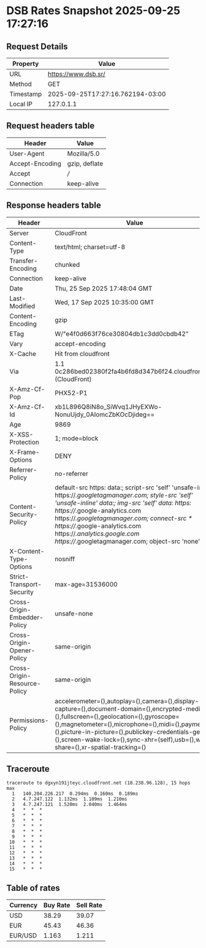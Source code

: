 # DSB Rates Snapshot 2025-09-25 17:27:16
## Request Details

| Property | Value |
|----------|-------|
| URL | https://www.dsb.sr/ |
| Method | GET |
| Timestamp | 2025-09-25T17:27:16.762194-03:00 |
| Local IP | 127.0.1.1 |
    
## Request headers table

| Header | Value |
|--------|-------|
| User-Agent | Mozilla/5.0 |
| Accept-Encoding | gzip, deflate |
| Accept | */* |
| Connection | keep-alive |

    
## Response headers table
| Header | Value |
|--------|-------|
| Server | CloudFront |
| Content-Type | text/html; charset=utf-8 |
| Transfer-Encoding | chunked |
| Connection | keep-alive |
| Date | Thu, 25 Sep 2025 17:48:04 GMT |
| Last-Modified | Wed, 17 Sep 2025 10:35:00 GMT |
| Content-Encoding | gzip |
| ETag | W/"e4f0d663f76ce30804db1c3dd0cbdb42" |
| Vary | accept-encoding |
| X-Cache | Hit from cloudfront |
| Via | 1.1 0c286bed02380f2fa4b6fd8d347b6f24.cloudfront.net (CloudFront) |
| X-Amz-Cf-Pop | PHX52-P1 |
| X-Amz-Cf-Id | xb1L896Q8iN8o_SiWvq1JHyEXWo-NonuUjdy_0AIomcZbKOcDjideg== |
| Age | 9869 |
| X-XSS-Protection | 1; mode=block |
| X-Frame-Options | DENY |
| Referrer-Policy | no-referrer |
| Content-Security-Policy | default-src https: data:; script-src 'self' 'unsafe-inline' https://*.googletagmanager.com; style-src 'self' 'unsafe-inline' data:; img-src 'self' data: https: https://*.google-analytics.com https://*.googletagmanager.com; connect-src * https://*.google-analytics.com https://*.analytics.google.com https://*.googletagmanager.com; object-src 'none' |
| X-Content-Type-Options | nosniff |
| Strict-Transport-Security | max-age=31536000 |
| Cross-Origin-Embedder-Policy | unsafe-none |
| Cross-Origin-Opener-Policy | same-origin |
| Cross-Origin-Resource-Policy | same-origin |
| Permissions-Policy | accelerometer=(),autoplay=(),camera=(),display-capture=(),document-domain=(),encrypted-media=(),fullscreen=(),geolocation=(),gyroscope=(),magnetometer=(),microphone=(),midi=(),payment=(),picture-in-picture=(),publickey-credentials-get=(),screen-wake-lock=(),sync-xhr=(self),usb=(),web-share=(),xr-spatial-tracking=() |

## Traceroute 

```
traceroute to dgxyn191jteyc.cloudfront.net (18.238.96.128), 15 hops max
  1   140.204.226.217  0.294ms  0.160ms  0.189ms 
  2   4.7.247.122  1.132ms  1.109ms  1.210ms 
  3   4.7.247.121  1.520ms  2.040ms  1.464ms 
  4   *  *  * 
  5   *  *  * 
  6   *  *  * 
  7   *  *  * 
  8   *  *  * 
  9   *  *  * 
 10   *  *  * 
 11   *  *  * 
 12   *  *  * 
 13   *  *  * 
 14   *  *  * 
 15   *  *  * 

```


## Table of rates

| Currency | Buy Rate | Sell Rate |
|----------|----------|-----------|
| USD | 38.29 | 39.07 |
| EUR | 45.43 | 46.36 |
| EUR/USD | 1.163 | 1.211 |
